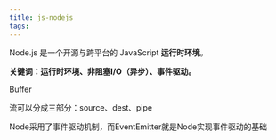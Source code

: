 ```yaml
---
title: js-nodejs
tags:
---
```


Node.js 是一个开源与跨平台的 JavaScript **运行时环境**。

<!-- more -->

**关键词：运行时环境、非阻塞I/O（异步）、事件驱动。**

Buffer

流可以分成三部分：source、dest、pipe

Node采用了事件驱动机制，而EventEmitter就是Node实现事件驱动的基础
